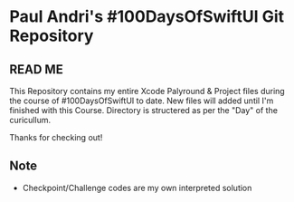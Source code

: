 # Paul Andri's #100DaysOfSwiftUI Git Repository

## READ ME
This Repository contains my entire Xcode Palyround & Project files during the course of #100DaysOfSwiftUI to date.
New files will added until I'm finished with this Course. Directory is structered as per the "Day" of the curicullum.

Thanks for checking out!

## Note
* Checkpoint/Challenge codes are my own interpreted solution
